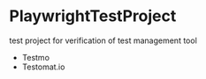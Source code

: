 # PlaywrightTestProject
test project for verification of test management tool
- Testmo
- Testomat.io
